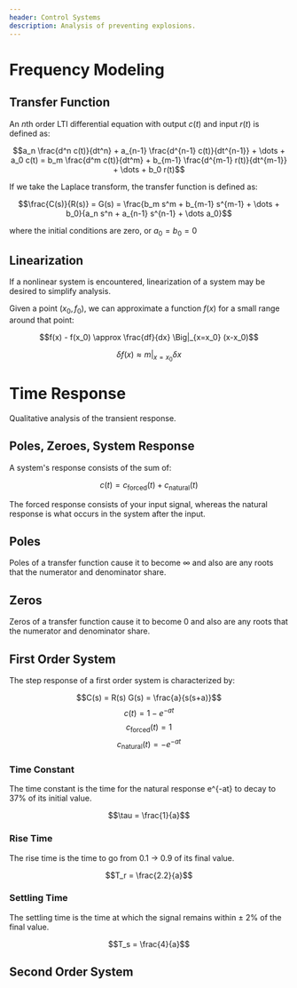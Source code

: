 ```yaml
---
header: Control Systems 
description: Analysis of preventing explosions.
---
```


# Frequency Modeling

## Transfer Function

An $n$th order LTI differential equation with output $c(t)$ and input $r(t)$ is defined as:

$$a_n \frac{d^n c(t)}{dt^n} + a_{n-1} \frac{d^{n-1} c(t)}{dt^{n-1}} + \dots + a_0 c(t) = b_m \frac{d^m c(t)}{dt^m} + b_{m-1} \frac{d^{m-1} r(t)}{dt^{m-1}} + \dots + b_0 r(t)$$

If we take the Laplace transform, the transfer function is defined as:

$$\frac{C(s)}{R(s)} = G(s) = \frac{b_m s^m + b_{m-1} s^{m-1} + \dots + b_0}{a_n s^n + a_{n-1} s^{n-1} + \dots a_0}$$

where the initial conditions are zero, or $a_0 = b_0 = 0$

## Linearization

If a nonlinear system is encountered, linearization of a system may be desired to simplify analysis. 

Given a point $(x_0, f_0)$, we can approximate a function $f(x)$ for a small range around that point:

$$f(x) - f(x_0) \approx \frac{df}{dx} \Big|_{x=x_0} (x-x_0)$$

$$\delta f(x) \approx m \Big|_{x=x_0} \delta x$$

# Time Response

Qualitative analysis of the transient response.

## Poles, Zeroes, System Response

A system's response consists of the sum of:

$$c(t) = c_{\text{forced}}(t) + c_{\text{natural}}(t)$$

The forced response consists of your input signal, whereas the natural response is what occurs in the system after the input.

## Poles

Poles of a transfer function cause it to become $\infty$ and also are any roots that the numerator and denominator share.

## Zeros

Zeros of a transfer function cause it to become $0$ and also are any roots that the numerator and denominator share.

## First Order System

The step response of a first order system is characterized by:

$$C(s) = R(s) G(s) = \frac{a}{s(s+a)}$$
$$c(t) = 1 - e^{-at}$$
$$c_{\text{forced}}(t) = 1$$
$$c_{\text{natural}}(t) = -e^{-at}$$

### Time Constant

The time constant is the time for the natural response e^{-at} to decay to 37% of its initial value.

$$\tau = \frac{1}{a}$$

### Rise Time

The rise time is the time to go from 0.1 $\rightarrow$ 0.9 of its final value.

$$T_r = \frac{2.2}{a}$$

### Settling Time

The settling time is the time at which the signal remains within $\pm$ 2% of the final value.

$$T_s = \frac{4}{a}$$

## Second Order System


